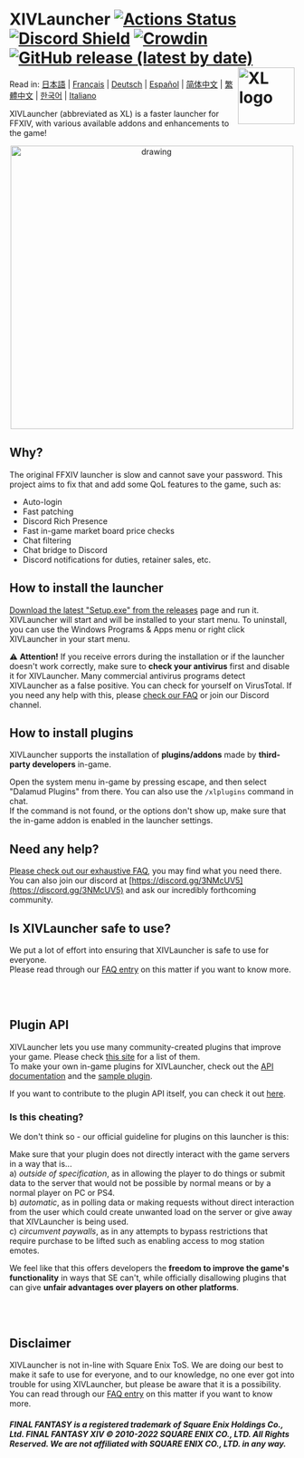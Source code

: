 # XIVLauncher [![Actions Status](https://img.shields.io/github/workflow/status/goatcorp/FFXIVQuickLauncher/Build%20XIVLauncher)](https://github.com/goaaats/FFXIVQuickLauncher/actions) [![Discord Shield](https://discordapp.com/api/guilds/581875019861328007/widget.png?style=shield)](https://discord.gg/3NMcUV5) [![Crowdin](https://badges.crowdin.net/ffxivquicklauncher/localized.svg)](https://crowdin.com/project/ffxivquicklauncher) [![GitHub release (latest by date)](https://img.shields.io/github/v/release/goatcorp/FFXIVQuickLauncher)](https://github.com/goatcorp/FFXIVQuickLauncher/releases/latest) <a href="https://github.com/goatcorp/FFXIVQuickLauncher/releases"><img src="https://github.com/goatcorp/FFXIVQuickLauncher/raw/master/src/XIVLauncher/Resources/logo.png" alt="XL logo" width="100" align="right"/></a> 

Read in: [日本語](https://github.com/goatcorp/FFXIVQuickLauncher/wiki/Info-(Japanese)) | [Français](https://github.com/goatcorp/FFXIVQuickLauncher/wiki/Info-(French)) | [Deutsch](https://github.com/goatcorp/FFXIVQuickLauncher/wiki/Info-(German)) | [Español](https://github.com/goatcorp/FFXIVQuickLauncher/wiki/Info-(Spanish)) | [简体中文](https://github.com/goatcorp/FFXIVQuickLauncher/wiki/Info-(Chinese-Simplified)) | [繁體中文](https://github.com/goatcorp/FFXIVQuickLauncher/wiki/Info-(Chinese-Traditional)) | [한국어](https://github.com/goatcorp/FFXIVQuickLauncher/wiki/Info-(Korean)) | [Italiano](https://github.com/goatcorp/FFXIVQuickLauncher/wiki/Info-(Italian))

XIVLauncher (abbreviated as XL) is a faster launcher for FFXIV, with various available addons and enhancements to the game!

<p align="center">
  <a href="https://github.com/goatcorp/FFXIVQuickLauncher/releases">
    <img src="https://raw.githubusercontent.com/goatcorp/FFXIVQuickLauncher/master/misc/screenshot.png" alt="drawing" width="500"/>
  </a>
</p>

## Why?

The original FFXIV launcher is slow and cannot save your password. This project aims to fix that and add some QoL features to the game, such as:

* Auto-login
* Fast patching
* Discord Rich Presence
* Fast in-game market board price checks
* Chat filtering
* Chat bridge to Discord
* Discord notifications for duties, retainer sales, etc.

## How to install the launcher

[Download the latest "Setup.exe" from the releases](https://github.com/goatcorp/FFXIVQuickLauncher/releases/latest) page and run it. XIVLauncher will start and will be installed to your start menu.
To uninstall, you can use the Windows Programs & Apps menu or right click XIVLauncher in your start menu.

⚠ <b>Attention!</b> If you receive errors during the installation or if the launcher doesn't work correctly, make sure to <b>check your antivirus</b> first and disable it for XIVLauncher. Many commercial antivirus programs detect XIVLauncher as a false positive. You can check for yourself on VirusTotal. If you need any help with this, please [check our FAQ](https://goatcorp.github.io/faq/xl_troubleshooting#q-how-do-i-whitelist-xivlauncher-and-dalamud-so-my-antivirus-leaves-them-alone) or join our Discord channel.

## How to install plugins
XIVLauncher supports the installation of __plugins/addons__ made by __third-party developers__ in-game.

Open the system menu in-game by pressing escape, and then select "Dalamud Plugins" from there. You can also use the ``/xlplugins`` command in chat.<br>If the command is not found, or the options don't show up, make sure that the in-game addon is enabled in the launcher settings.

## Need any help?
[Please check out our exhaustive FAQ](https://goatcorp.github.io/faq/), you may find what you need there.<br>You can also join our discord at [https://discord.gg/3NMcUV5](https://discord.gg/3NMcUV5) and ask our incredibly forthcoming community.

## Is XIVLauncher safe to use?
We put a lot of effort into ensuring that XIVLauncher is safe to use for everyone.<br>Please read through our [FAQ entry](https://goatcorp.github.io/faq/xl_troubleshooting#q-are-xivlauncher-dalamud-and-dalamud-plugins-safe-to-use) on this matter if you want to know more.

<br>
<br>

## Plugin API

XIVLauncher lets you use many community-created plugins that improve your game. Please check [this site](https://goatcorp.github.io/DalamudPlugins/plugins) for a list of them.
<br>To make your own in-game plugins for XIVLauncher, check out the [API documentation](https://goatcorp.github.io/Dalamud/api/index.html) and the [sample plugin](https://github.com/goatcorp/SamplePlugin).

If you want to contribute to the plugin API itself, you can check it out [here](https://github.com/goatcorp/Dalamud).

### Is this cheating?

We don't think so - our official guideline for plugins on this launcher is this:<br>

Make sure that your plugin does not directly interact with the game servers in a way that is...
<br>a) *outside of specification*, as in allowing the player to do things or submit data to the server that would not be possible by normal means or by a normal player on PC or PS4.
<br>b) *automatic*, as in polling data or making requests without direct interaction from the user which could create unwanted load on the server or give away that XIVLauncher is being used.
<br>c) *circumvent paywalls*, as in any attempts to bypass restrictions that require purchase to be lifted such as enabling access to mog station emotes.

We feel like that this offers developers the __freedom to improve the game's functionality__ in ways that SE can't, while officially disallowing plugins that can give __unfair advantages over players on other platforms__.

<br>
<br>

## Disclaimer
XIVLauncher is not in-line with Square Enix ToS. We are doing our best to make it safe to use for everyone, and to our knowledge, no one ever got into trouble for using XIVLauncher, but please be aware that it is a possibility.<br>You can read through our [FAQ entry](https://goatcorp.github.io/faq/xl_troubleshooting#q-are-xivlauncher-dalamud-and-dalamud-plugins-safe-to-use) on this matter if you want to know more.

##### FINAL FANTASY is a registered trademark of Square Enix Holdings Co., Ltd. FINAL FANTASY XIV © 2010-2022 SQUARE ENIX CO., LTD. All Rights Reserved. We are not affiliated with SQUARE ENIX CO., LTD. in any way.
